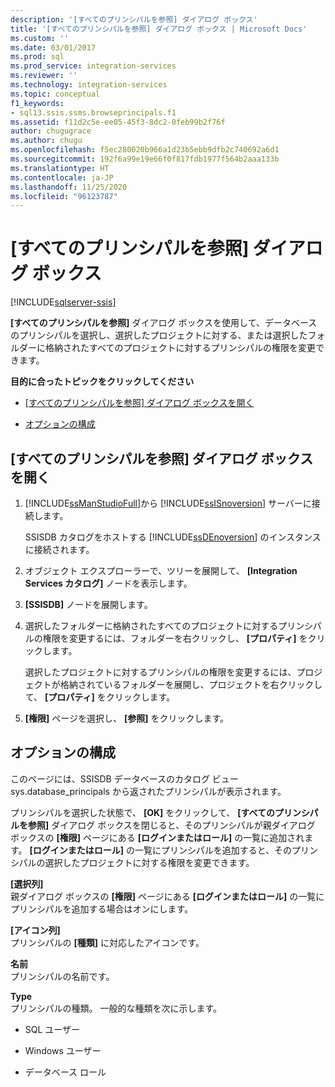 ```yaml
---
description: '[すべてのプリンシパルを参照] ダイアログ ボックス'
title: '[すべてのプリンシパルを参照] ダイアログ ボックス | Microsoft Docs'
ms.custom: ''
ms.date: 03/01/2017
ms.prod: sql
ms.prod_service: integration-services
ms.reviewer: ''
ms.technology: integration-services
ms.topic: conceptual
f1_keywords:
- sql13.ssis.ssms.browseprincipals.f1
ms.assetid: f11d2c5e-ee05-45f3-8dc2-0feb99b2f76f
author: chugugrace
ms.author: chugu
ms.openlocfilehash: f5ec280020b966a1d23b5ebb9dfb2c740692a6d1
ms.sourcegitcommit: 192f6a99e19e66f0f817fdb1977f564b2aaa133b
ms.translationtype: HT
ms.contentlocale: ja-JP
ms.lasthandoff: 11/25/2020
ms.locfileid: "96123787"
---
```

# <a name="browse-all-principals-dialog-box"></a>[すべてのプリンシパルを参照] ダイアログ ボックス

[!INCLUDE[sqlserver-ssis](../../includes/applies-to-version/sqlserver-ssis.md)]


  **[すべてのプリンシパルを参照]** ダイアログ ボックスを使用して、データベースのプリンシパルを選択し、選択したプロジェクトに対する、または選択したフォルダーに格納されたすべてのプロジェクトに対するプリンシパルの権限を変更できます。  
  
 **目的に合ったトピックをクリックしてください**  
  
-   [[すべてのプリンシパルを参照] ダイアログ ボックスを開く](#open_dialog)  
  
-   [オプションの構成](#options)  
  
##  <a name="open-the-browse-all-principals-dialog-box"></a><a name="open_dialog"></a> [すべてのプリンシパルを参照] ダイアログ ボックスを開く  
  
1.  [!INCLUDE[ssManStudioFull](../../includes/ssmanstudiofull-md.md)]から [!INCLUDE[ssISnoversion](../../includes/ssisnoversion-md.md)] サーバーに接続します。  
  
     SSISDB カタログをホストする [!INCLUDE[ssDEnoversion](../../includes/ssdenoversion-md.md)] のインスタンスに接続されます。  
  
2.  オブジェクト エクスプローラーで、ツリーを展開して、 **[Integration Services カタログ]** ノードを表示します。  
  
3.  **[SSISDB]** ノードを展開します。  
  
4.  選択したフォルダーに格納されたすべてのプロジェクトに対するプリンシパルの権限を変更するには、フォルダーを右クリックし、 **[プロパティ]** をクリックします。  
  
     選択したプロジェクトに対するプリンシパルの権限を変更するには、プロジェクトが格納されているフォルダーを展開し、プロジェクトを右クリックして、 **[プロパティ]** をクリックします。  
  
5.  **[権限]** ページを選択し、 **[参照]** をクリックします。  
  
##  <a name="configure-the-options"></a><a name="options"></a> オプションの構成  
 このページには、SSISDB データベースのカタログ ビュー sys.database_principals から返されたプリンシパルが表示されます。  
  
 プリンシパルを選択した状態で、 **[OK]** をクリックして、 **[すべてのプリンシパルを参照]** ダイアログ ボックスを閉じると、そのプリンシパルが親ダイアログ ボックスの **[権限]** ページにある **[ログインまたはロール]** の一覧に追加されます。 **[ログインまたはロール]** の一覧にプリンシパルを追加すると、そのプリンシパルの選択したプロジェクトに対する権限を変更できます。  
  
 **[選択列]**  
 親ダイアログ ボックスの **[権限]** ページにある **[ログインまたはロール]** の一覧にプリンシパルを追加する場合はオンにします。  
  
 **[アイコン列]**  
 プリンシパルの **[種類]** に対応したアイコンです。  
  
 **名前**  
 プリンシパルの名前です。  
  
 **Type**  
 プリンシパルの種類。 一般的な種類を次に示します。  
  
-   SQL ユーザー  
  
-   Windows ユーザー  
  
-   データベース ロール  
  
  
